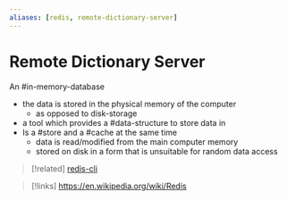 ```yaml
---
aliases: [redis, remote-dictionary-server]
---
```


# Remote Dictionary Server
An #in-memory-database
- the data is stored in the physical memory of the computer
	- as opposed to disk-storage
- a tool which provides a #data-structure to store data in
- Is a #store and a #cache at the same time
	- data is read/modified from the main computer memory
	- stored on disk in a form that is unsuitable for random data access

>[!related]
>[redis-cli](redis-cli.md)

>[!links]
>https://en.wikipedia.org/wiki/Redis
